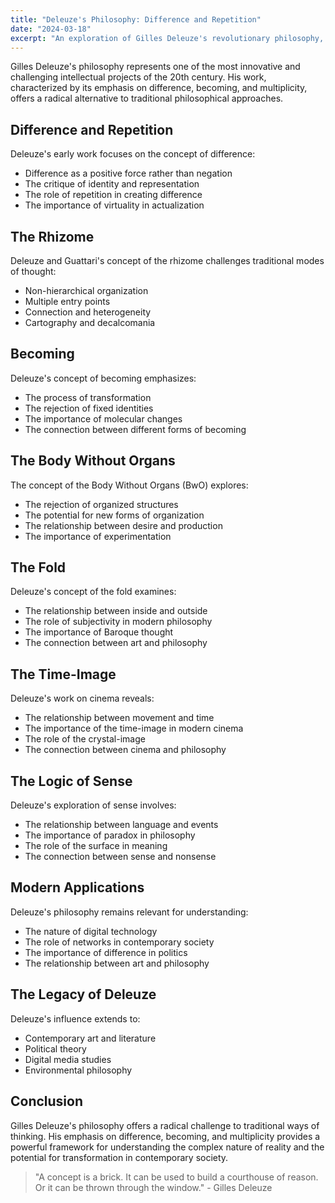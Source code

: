 ```yaml
---
title: "Deleuze's Philosophy: Difference and Repetition"
date: "2024-03-18"
excerpt: "An exploration of Gilles Deleuze's revolutionary philosophy, focusing on his concepts of difference, repetition, and becoming in contemporary thought."
---
```


Gilles Deleuze's philosophy represents one of the most innovative and challenging intellectual projects of the 20th century. His work, characterized by its emphasis on difference, becoming, and multiplicity, offers a radical alternative to traditional philosophical approaches.

## Difference and Repetition

Deleuze's early work focuses on the concept of difference:

- Difference as a positive force rather than negation
- The critique of identity and representation
- The role of repetition in creating difference
- The importance of virtuality in actualization

## The Rhizome

Deleuze and Guattari's concept of the rhizome challenges traditional modes of thought:

- Non-hierarchical organization
- Multiple entry points
- Connection and heterogeneity
- Cartography and decalcomania

## Becoming

Deleuze's concept of becoming emphasizes:

- The process of transformation
- The rejection of fixed identities
- The importance of molecular changes
- The connection between different forms of becoming

## The Body Without Organs

The concept of the Body Without Organs (BwO) explores:

- The rejection of organized structures
- The potential for new forms of organization
- The relationship between desire and production
- The importance of experimentation

## The Fold

Deleuze's concept of the fold examines:

- The relationship between inside and outside
- The role of subjectivity in modern philosophy
- The importance of Baroque thought
- The connection between art and philosophy

## The Time-Image

Deleuze's work on cinema reveals:

- The relationship between movement and time
- The importance of the time-image in modern cinema
- The role of the crystal-image
- The connection between cinema and philosophy

## The Logic of Sense

Deleuze's exploration of sense involves:

- The relationship between language and events
- The importance of paradox in philosophy
- The role of the surface in meaning
- The connection between sense and nonsense

## Modern Applications

Deleuze's philosophy remains relevant for understanding:

- The nature of digital technology
- The role of networks in contemporary society
- The importance of difference in politics
- The relationship between art and philosophy

## The Legacy of Deleuze

Deleuze's influence extends to:

- Contemporary art and literature
- Political theory
- Digital media studies
- Environmental philosophy

## Conclusion

Gilles Deleuze's philosophy offers a radical challenge to traditional ways of thinking. His emphasis on difference, becoming, and multiplicity provides a powerful framework for understanding the complex nature of reality and the potential for transformation in contemporary society.

> "A concept is a brick. It can be used to build a courthouse of reason. Or it can be thrown through the window." - Gilles Deleuze 